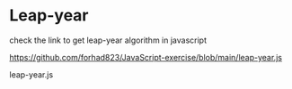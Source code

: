 # Leap-year
check the link to get leap-year algorithm in javascript

https://github.com/forhad823/JavaScript-exercise/blob/main/leap-year.js

leap-year.js

